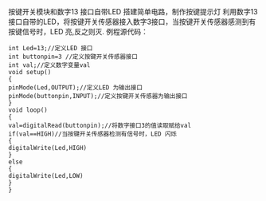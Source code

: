 按键开关模块和数字13 接口自带LED 搭建简单电路，制作按键提示灯
利用数字13 接口自带的LED，将按键开关传感器接入数字3接口，当按键开关传感器感测到有按键信号时，LED 亮,反之则灭.
例程源代码：
```arduino
int Led=13;//定义LED 接口
int buttonpin=3 //定义按键开关传感器接口
int val;//定义数字变量val
void setup()
{
pinMode(Led,OUTPUT);//定义LED 为输出接口
pinMode(buttonpin,INPUT);//定义按键开关传感器为输出接口
}
void loop()
{
val=digitalRead(buttonpin);//将数字接口3的值读取赋给val
if(val==HIGH)//当按键开关传感器检测有信号时，LED 闪烁
{
digitalWrite(Led,HIGH)
}
else
{
digitalWrite(Led,LOW)
}
}
```